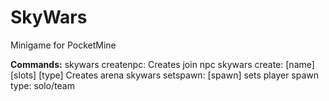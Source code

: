 # SkyWars
Minigame for PocketMine

**Commands:**
skywars createnpc: Creates join npc
skywars create: [name] [slots] [type] Creates arena
skywars setspawn: [spawn] sets player spawn
type: solo/team
     

